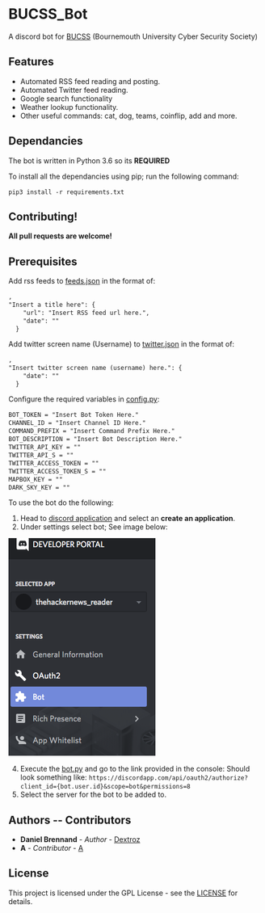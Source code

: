 # BUCSS_Bot
A discord bot for [BUCSS](https://www.bucss.net/) (Bournemouth University Cyber Security Society)

## Features

* Automated RSS feed reading and posting.
* Automated Twitter feed reading.
* Google search functionality
* Weather lookup functionality.
* Other useful commands: cat, dog, teams, coinflip, add and more.

## Dependancies
The bot is written in Python 3.6 so its **REQUIRED**

To install all the dependancies using pip; run the following command:
```
pip3 install -r requirements.txt
```

## Contributing!
**All pull requests are welcome!**

## Prerequisites

Add rss feeds to [feeds.json](feeds.json) in the format of:
```
,
"Insert a title here": {
    "url": "Insert RSS feed url here.",
    "date": ""
  }
```

Add twitter screen name (Username) to [twitter.json](twitter.json) in the format of:
```
,
"Insert twitter screen name (username) here.": {
    "date": ""
  }
```

Configure the required variables in [config.py](config.py):
```
BOT_TOKEN = "Insert Bot Token Here."
CHANNEL_ID = "Insert Channel ID Here."
COMMAND_PREFIX = "Insert Command Prefix Here."
BOT_DESCRIPTION = "Insert Bot Description Here."
TWITTER_API_KEY = ""
TWITTER_API_S = ""
TWITTER_ACCESS_TOKEN = ""
TWITTER_ACCESS_TOKEN_S = ""
MAPBOX_KEY = ""
DARK_SKY_KEY = ""
```

To use the bot do the following:

1. Head to [discord application](https://discordapp.com/developers/applications/) and select an **create an application**.
2. Under settings select bot; See image below:

![bot.png](bot.png)

4. Execute the [bot.py](bot.py) and go to the link provided in the console:
    Should look something like: `https://discordapp.com/api/oauth2/authorize?client_id={bot.user.id}&scope=bot&permissions=8`
5. Select the server for the bot to be added to.

## Authors -- Contributors

* **Daniel Brennand** - *Author* - [Dextroz](https://github.com/Dextroz)
* **A** - *Contributor* - [A](https://github.com/s5003597)

## License

This project is licensed under the GPL License - see the [LICENSE](LICENSE) for details.
